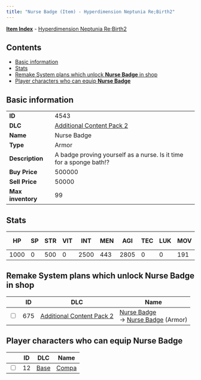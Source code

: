 ```yaml
---
title: "Nurse Badge (Item) - Hyperdimension Neptunia Re;Birth2"
---
```


[**Item Index**](/neptunia/rb2/item/index.html) - [Hyperdimension Neptunia Re;Birth2](/neptunia/rb2)

## Contents

- [Basic information](#basic-information)
- [Stats](#stats)
- [Remake System plans which unlock **Nurse Badge** in shop](#remake-system-plans-which-unlock-nurse-badge-in-shop)
- [Player characters who can equip **Nurse Badge**](#player-characters-who-can-equip-nurse-badge)

## Basic information

|   |   |
| -- | -- |
| **ID** | 4543 |
| **DLC** | [Additional Content Pack 2](/neptunia/rb2/dlc/4-pack2.html) |
| **Name** | Nurse Badge |
| **Type** | Armor |
| **Description** | A badge proving yourself as a nurse. Is it time for a sponge bath!? |
| **Buy Price** | 500000 |
| **Sell Price** | 50000 |
| **Max inventory** | 99 |

## Stats

| HP | SP | STR | VIT | INT | MEN | AGI | TEC | LUK | MOV | Fire res. | Ice res. | Wind res. | Lightning res. |
| -- | -- | --- | --- | --- | --- | --- | --- | --- | --- | --------- | -------- | --------- | -------------- |
| 1000 | 0 | 500 | 0 | 2500 | 443 | 2805 | 0 | 0 | 191 | 0 | 0 | 0 | 0 |

## Remake System plans which unlock **Nurse Badge** in shop

|    | ID | DLC | Name |
| -- | -- | --- | ---- |
| <input type="checkbox" id="rb2-remake-4-675" class="trackbox" /> | 675 | [Additional Content Pack 2](/neptunia/rb2/dlc/4-pack2.html) | [Nurse Badge](/neptunia/rb2/remake/4-675-nurse-badge.html)<br />→ [Nurse Badge](/neptunia/rb2/item/4-4543-nurse-badge.html) (Armor) |

## Player characters who can equip **Nurse Badge**

|    | ID | DLC | Name |
| -- | -- | --- | ---- |
| <input type="checkbox" id="rb2-player-0-12" class="trackbox" /> | 12 | [Base](/neptunia/rb2/dlc/0-base.html) | [Compa](/neptunia/rb2/player/0-12-compa.html) |